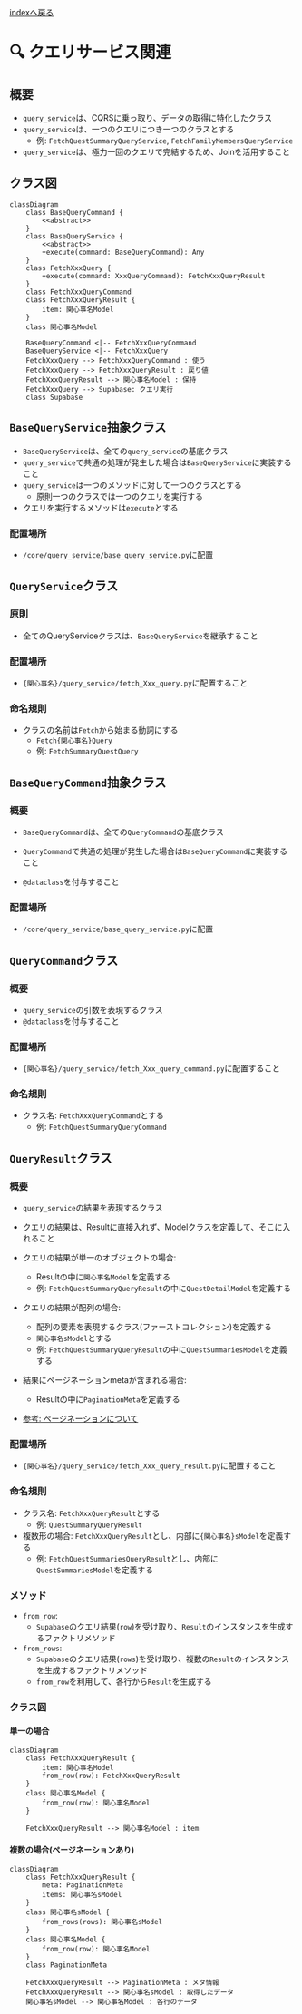 [indexへ戻る](../index.md)
# 🔍 クエリサービス関連

## 概要
- `query_service`は、CQRSに乗っ取り、データの取得に特化したクラス
- `query_service`は、一つのクエリにつき一つのクラスとする
  - 例: `FetchQuestSummaryQueryService`, `FetchFamilyMembersQueryService`
- `query_service`は、極力一回のクエリで完結するため、Joinを活用すること

## クラス図
```mermaid
classDiagram
    class BaseQueryCommand {
        <<abstract>>
    }
    class BaseQueryService {
        <<abstract>>
        +execute(command: BaseQueryCommand): Any
    }
    class FetchXxxQuery {
        +execute(command: XxxQueryCommand): FetchXxxQueryResult
    }
    class FetchXxxQueryCommand
    class FetchXxxQueryResult {
        item: 関心事名Model
    }
    class 関心事名Model
    
    BaseQueryCommand <|-- FetchXxxQueryCommand
    BaseQueryService <|-- FetchXxxQuery
    FetchXxxQuery --> FetchXxxQueryCommand : 使う
    FetchXxxQuery --> FetchXxxQueryResult : 戻り値
    FetchXxxQueryResult --> 関心事名Model : 保持
    FetchXxxQuery --> Supabase: クエリ実行
    class Supabase
```

## `BaseQueryService`抽象クラス
- `BaseQueryService`は、全ての`query_service`の基底クラス
- `query_service`で共通の処理が発生した場合は`BaseQueryService`に実装すること
- `query_service`は一つのメソッドに対して一つのクラスとする
  - 原則一つのクラスでは一つのクエリを実行する
- クエリを実行するメソッドは`execute`とする

### 配置場所
- `/core/query_service/base_query_service.py`に配置

## `QueryService`クラス
### 原則
- 全てのQueryServiceクラスは、`BaseQueryService`を継承すること

### 配置場所
- `{関心事名}/query_service/fetch_Xxx_query.py`に配置すること

### 命名規則
- クラスの名前は`Fetch`から始まる動詞にする
  - `Fetch{関心事名}Query`
  - 例: `FetchSummaryQuestQuery`

## `BaseQueryCommand`抽象クラス
### 概要
- `BaseQueryCommand`は、全ての`QueryCommand`の基底クラス
- `QueryCommand`で共通の処理が発生した場合は`BaseQueryCommand`に実装すること

- `@dataclass`を付与すること

### 配置場所
- `/core/query_service/base_query_service.py`に配置

## `QueryCommand`クラス
### 概要
- `query_service`の引数を表現するクラス
- `@dataclass`を付与すること

### 配置場所
- `{関心事名}/query_service/fetch_Xxx_query_command.py`に配置すること

### 命名規則
- クラス名: `FetchXxxQueryCommand`とする
  - 例: `FetchQuestSummaryQueryCommand`

## `QueryResult`クラス
### 概要
- `query_service`の結果を表現するクラス
- クエリの結果は、Resultに直接入れず、Modelクラスを定義して、そこに入れること

- クエリの結果が単一のオブジェクトの場合:
  - Resultの中に`関心事名Model`を定義する
  - 例: `FetchQuestSummaryQueryResult`の中に`QuestDetailModel`を定義する

- クエリの結果が配列の場合:
  - 配列の要素を表現するクラス(ファーストコレクション)を定義する
  - `関心事名sModel`とする
  - 例: `FetchQuestSummaryQueryResult`の中に`QuestSummariesModel`を定義する
  
- 結果にページネーションmetaが含まれる場合:
  - Resultの中に`PaginationMeta`を定義する
- [参考: ページネーションについて](ページネーション関連.md)

### 配置場所
- `{関心事名}/query_service/fetch_Xxx_query_result.py`に配置すること

### 命名規則
- クラス名: `FetchXxxQueryResult`とする
  - 例: `QuestSummaryQueryResult`
- 複数形の場合: `FetchXxxQueryResult`とし、内部に`{関心事名}sModel`を定義する
  - 例: `FetchQuestSummariesQueryResult`とし、内部に`QuestSummariesModel`を定義する

### メソッド
- `from_row`:
  - `Supabase`のクエリ結果(`row`)を受け取り、`Result`のインスタンスを生成するファクトリメソッド
- `from_rows`:
  - `Supabase`のクエリ結果(`rows`)を受け取り、複数の`Result`のインスタンスを生成するファクトリメソッド
  - `from_row`を利用して、各行から`Result`を生成する

### クラス図
#### 単一の場合
```mermaid
classDiagram
    class FetchXxxQueryResult {
        item: 関心事名Model
        from_row(row): FetchXxxQueryResult
    }
    class 関心事名Model {
        from_row(row): 関心事名Model
    }

    FetchXxxQueryResult --> 関心事名Model : item
```


#### 複数の場合(ページネーションあり)
```mermaid
classDiagram
    class FetchXxxQueryResult {
        meta: PaginationMeta
        items: 関心事名sModel
    }
    class 関心事名sModel {
        from_rows(rows): 関心事名sModel
    }
    class 関心事名Model {
        from_row(row): 関心事名Model
    }
    class PaginationMeta
    
    FetchXxxQueryResult --> PaginationMeta : メタ情報
    FetchXxxQueryResult --> 関心事名sModel : 取得したデータ
    関心事名sModel --> 関心事名Model : 各行のデータ
```
    
    

